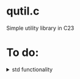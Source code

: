 # qutil.c
Simple utility library in C23

# To do:
<details>
<summary>std functionality</summary>
  
- [ ] result type
- - [x] error propagation (TRY macros)
  - [ ] Generic macroses for all methods (thats below)
  - [x] result_T_ERR_ok()
  - [x] result_T_ERR_err()
  - [x] result_T_ERR_get_err()
  - [ ] result_T_ERR_get_value()
  - [ ] result_T_ERR_unwrap()
  - [x] result_T_ERR_inspect()
  - [x] result_T_ERR_inspect_err()
  - [ ] result_T_ERR_and_then()
  - [ ] result_T_ERR_or_else()
  - [ ] result_T_ERR_map()
  - [x] result_is_ok()
  - [x] result_ok_err()
  - [x] result_match()
- [ ] option type
- - [ ] option propagation (TRY macros)
  - [ ] Generic macroses for all methods (thats below)
  - [x] option_T_value()
  - [x] option_T_none()
  - [ ] option_T_get_or()
  - [ ] option_T_get_or_else()
  - [ ] option_T_map()
  - [ ] option_T_unwrap()
  - [x] option_has_value()
  - [x] option_match()
- [ ] logger
- - [ ] Logging levels
  - [ ] Thread-safety
  - [ ] Formatters
  - [ ] User-defined log destination
  - [ ] Unix compatibility
- [ ] arena allocator

</details>
